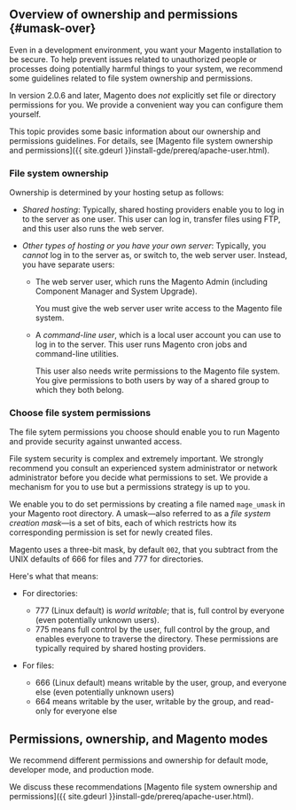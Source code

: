 <div markdown="1">

## Overview of ownership and permissions {#umask-over}
Even in a development environment, you want your Magento installation to be secure. To help prevent issues related to unauthorized people or processes doing potentially harmful things to your system, we recommend some guidelines related to file system ownership and permissions.

<div class="bs-callout bs-callout-info" id="info">
  <p>In version 2.0.6 and later, Magento does <em>not</em> explicitly set file or directory permissions for you. We provide a convenient way you can configure them yourself.</p>
</div>

This topic provides some basic information about our ownership and permissions guidelines. For details, see [Magento file system ownership and permissions]({{ site.gdeurl }}install-gde/prereq/apache-user.html).

### File system ownership
Ownership is determined by your hosting setup as follows:

*	*Shared hosting*: Typically, shared hosting providers enable you to log in to the server as one user. This user can log in, transfer files using FTP, and this user also runs the web server. 

*	*Other types of hosting or you have your own server*: Typically, you *cannot* log in to the server as, or switch to, the web server user. Instead, you have separate users:

	*	The web server user, which runs the Magento Admin (including Component Manager and System Upgrade). 

		You must give the web server user write access to the Magento file system.

	*	A *command-line user*, which is a local user account you can use to log in to the server. This user runs Magento cron jobs and command-line utilities.

		This user also needs write permissions to the Magento file system. You give permissions to both users by way of a shared group to which they both belong.

### Choose file system permissions
The file sytem permissions you choose should enable you to run Magento and provide security against unwanted access.

<div class="bs-callout bs-callout-warning">
    <p>File system security is complex and extremely important. We strongly recommend you consult an experienced system administrator or network administrator before you decide what permissions to set. We provide a mechanism for you to use but a permissions strategy is up to you.</p>
</div>

We enable you to do set permissions by creating a file named `mage_umask` in your Magento root directory. A umask&mdash;also referred to as a *file system creation mask*&mdash;is a set of bits, each of which restricts how its corresponding permission is set for newly created files.

Magento uses a three-bit mask, by default `002`, that you subtract from the UNIX defaults of 666 for files and 777 for directories. 

Here's what that means:

*	For directories:

	*	777 (Linux default) is *world writable*; that is, full control by everyone (even potentially unknown users).
	*	775 means full control by the user, full control by the group, and enables everyone to traverse the directory. These permissions are typically required by shared hosting providers.

*	For files:

	*	666 (Linux default) means writable by the user, group, and everyone else (even potentially unknown users)
	*	664 means writable by the user, writable by the group, and read-only for everyone else

## Permissions, ownership, and Magento modes
We recommend different permissions and ownership for default mode, developer mode, and production mode.

We discuss these recommendations [Magento file system ownership and permissions]({{ site.gdeurl }}install-gde/prereq/apache-user.html).